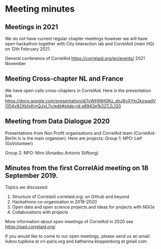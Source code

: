 # Meeting minutes

## Meetings in 2021 
We do not have current regular chapter meetings however we will have open hackathon together with City Interaction lab and CorrelAid (main HQ) on 12th February 2021.

General conference of CorrelAid https://correlaid.org/en/events/ 2021 November

## Meeting Cross-chapter NL and France 

We have open calls cross-chapters in CorrelAid. Here is the presentation link
https://docs.google.com/presentation/d/1vWHINH0Kz_dnJ8yXYm2kzwadVOD4y92XkfoKmQJvL7o/edit#slide=id.g8942e1b227_0_120

## Meeting from Data Dialogue 2020 

Presentations from Non Profit organisations and CorrelAid team (CorrelAid-Berlin lc is the main organiser).
Here are projects:
Group 1:
    NPO: Leif (GoVolunteer)

Group 2:
    NPO: Miro (Amadeu Antonio Stiftung)

## Minutes from the first CorrelAid meeting on 18 September 2019.

Topics we discussed:
1. Structure of Correlaid correlaid.org: on Github and beyond
2. Hackathons co-organisation in 2019-2020
3. Open data and open science projects and ideas for projects with NGOs
4. Collaborations with projects 

More information about open meetings of CorrelAid in 2020 see https://pad.correlaid.org/

If you would like to come to our open meetings, please send us an email: liubov.tupikina at cri-paris.org and  katharina.kloppenborg at gmail.com
